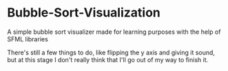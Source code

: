 # Bubble-Sort-Visualization
A simple bubble sort visualizer made for learning purposes with the help of SFML libraries 

There's still a few things to do, like flipping the y axis and giving it sound, but at this stage I don't really think that I'll go out of my way to finish it.
